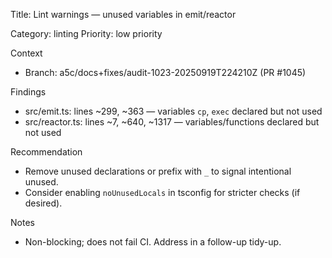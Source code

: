 Title: Lint warnings — unused variables in emit/reactor

Category: linting
Priority: low priority

Context

- Branch: a5c/docs+fixes/audit-1023-20250919T224210Z (PR #1045)

Findings

- src/emit.ts: lines ~299, ~363 — variables `cp`, `exec` declared but not used
- src/reactor.ts: lines ~7, ~640, ~1317 — variables/functions declared but not used

Recommendation

- Remove unused declarations or prefix with `_` to signal intentional unused.
- Consider enabling `noUnusedLocals` in tsconfig for stricter checks (if desired).

Notes

- Non-blocking; does not fail CI. Address in a follow-up tidy-up.
